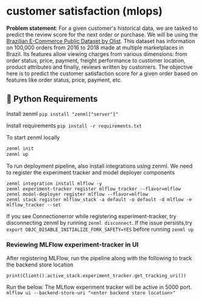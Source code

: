 # customer satisfaction (mlops)
**Problem statement**: For a given customer's historical data, we are tasked to predict the review score for the next order or purchase. We will be using the [Brazilian E-Commerce Public Dataset by Olist](https://www.kaggle.com/datasets/olistbr/brazilian-ecommerce). This dataset has information on 100,000 orders from 2016 to 2018 made at multiple marketplaces in Brazil. Its features allow viewing charges from various dimensions: from order status, price, payment, freight performance to customer location, product attributes and finally, reviews written by customers. The objective here is to predict the customer satisfaction score for a given order based on features like order status, price, payment, etc. 

## :snake: Python Requirements

Install zenml
```pip install "zenml["server"]"```

Install requirements
`pip install -r requirements.txt`

To start zenml locally

```bash
zenml init
zenml up
```
To run deployment pipeline, also install integrations using zenml. We need to register the experiment tracker and model deployer components

```
zenml integration install mlflow -y
zenml experiment-tracker register mlflow_tracker --flavor=mlflow
zenml model-deployer register mlflow --flavor=mlflow
zenml stack register mlflow_stack -a default -o default -d mlflow -e mlflow_tracker --set
```

If you see Connectionerror while registering experiment-tracker, try disconnecting zenml by running `zenml disconnect`.
If the issue persists,try 
`export OBJC_DISABLE_INITIALIZE_FORK_SAFETY=YES` before running `zenml up`

### Reviewing MLFlow experiment-tracker in UI
After registering MLFlow, run the pipeline along with the following to track the backend store location

`print(Client().active_stack.experiment_tracker.get_tracking_uri())`

Run the below. The MLflow experiment tracker will be active in 5000 port.
`mlflow ui --backend-store-uri "<enter backend store location>"`